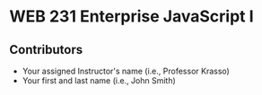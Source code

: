 # WEB 231 Enterprise JavaScript I

## Contributors
* Your assigned Instructor's name (i.e., Professor Krasso)
* Your first and last name (i.e., John Smith)
